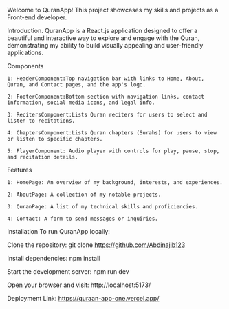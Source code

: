 
Welcome to QuranApp! This project showcases my skills and projects as a Front-end developer.

Introduction.
QuranApp is a React.js application designed to offer a beautiful and interactive way to explore and engage with the Quran, demonstrating my ability to build visually appealing and user-friendly applications.

Components

    1: HeaderComponent:Top navigation bar with links to Home, About, Quran, and Contact pages, and the app's logo.
    
    2: FooterComponent:Bottom section with navigation links, contact information, social media icons, and legal info.
    
    3: RecitersComponent:Lists Quran reciters for users to select and listen to recitations.
    
    4: ChaptersComponent:Lists Quran chapters (Surahs) for users to view or listen to specific chapters.
    
    5: PlayerComponent: Audio player with controls for play, pause, stop, and recitation details.
    
Features

    1: HomePage: An overview of my background, interests, and experiences.
    
    2: AboutPage: A collection of my notable projects.
    
    3: QuranPage: A list of my technical skills and proficiencies.
    
    4: Contact: A form to send messages or inquiries.

Installation
To run QuranApp locally:

Clone the repository: git clone https://github.com/Abdinajib123

Install dependencies: npm install

Start the development server: npm run dev

Open your browser and visit: http://localhost:5173/

Deployment Link: https://quraan-app-one.vercel.app/ 

